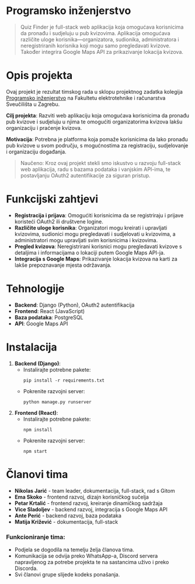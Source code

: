 # Programsko inženjerstvo

> Quiz Finder je full-stack web aplikacija koja omogućava korisnicima da pronađu i sudjeluju u pub kvizovima. Aplikacija omogućava različite uloge korisnika—organizatora, sudionika, administratora i neregistriranih korisnika koji mogu samo pregledavati kvizove. Također integrira Google Maps API za prikazivanje lokacija kvizova.

# Opis projekta
Ovaj projekt je rezultat timskog rada u sklopu projektnog zadatka kolegija [Programsko inženjerstvo](https://www.fer.unizg.hr/predmet/proinz) na Fakultetu elektrotehnike i računarstva Sveučilišta u Zagrebu. 

**Cilj projekta**: Razviti web aplikaciju koja omogućava korisnicima da pronađu pub kvizove i sudjeluju u njima te omogućiti organizatorima kvizova lakšu organizaciju i praćenje kvizova.

**Motivacija**: Potrebna je platforma koja pomaže korisnicima da lako pronađu pub kvizove u svom području, s mogućnostima za registraciju, sudjelovanje i organizaciju događanja. 

> Naučeno: Kroz ovaj projekt stekli smo iskustvo u razvoju full-stack web aplikacija, radu s bazama podataka i vanjskim API-ima, te postavljanju OAuth2 autentifikacije za siguran pristup.

# Funkcijski zahtjevi
- **Registracija i prijava**: Omogućiti korisnicima da se registriraju i prijave koristeći OAuth2 ili društvene logine.
- **Različite uloge korisnika**: Organizatori mogu kreirati i upravljati kvizovima, sudionici mogu pregledavati i sudjelovati u kvizovima, a administratori mogu upravljati svim korisnicima i kvizovima.
- **Pregled kvizova**: Neregistrirani korisnici mogu pregledavati kvizove s detaljima i informacijama o lokaciji putem Google Maps API-ja.
- **Integracija s Google Maps**: Prikazivanje lokacija kvizova na karti za lakše prepoznavanje mjesta održavanja.

# Tehnologije
- **Backend**: Django (Python), OAuth2 autentifikacija
- **Frontend**: React (JavaScript)
- **Baza podataka**: PostgreSQL
- **API**: Google Maps API

# Instalacija
1. **Backend (Django)**:
   - Instalirajte potrebne pakete:  
     ```
     pip install -r requirements.txt
     ```
   - Pokrenite razvojni server:  
     ```
     python manage.py runserver
     ```
2. **Frontend (React)**:
   - Instalirajte potrebne pakete:  
     ```
     npm install
     ```
   - Pokrenite razvojni server:  
     ```
     npm start
     ```

# Članovi tima
- **Nikolas Jarić** - team leader, dokumentacija, full-stack, rad s Gitom
- **Ema Skoko** - frontend razvoj, dizajn korisničkog sučelja
- **Petar Krtalić** - frontend razvoj, kreiranje dinamičkog sadržaja
- **Vice Sladoljev** - backend razvoj, integracija s Google Maps API
- **Ante Perić** - backend razvoj, baza podataka
- **Matija Križević** - dokumentacija, full-stack


### Funkcioniranje tima:
- Podjela se dogodila na temelju želja članova tima.
- Komunikacija se odvija preko WhatsApp-a, Discord servera napravljenog za potrebe projekta te na sastancima uživo i preko Discorda.
- Svi članovi grupe slijede kodeks ponašanja.

